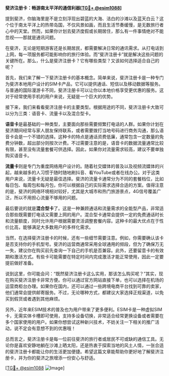 **斐济注册卡：畅游南太平洋的通信利器[[TG💪+ @esim1088](https://t.me/s/esim1088)]**

提到斐济，你脑海里是不是立刻浮现出碧蓝的大海、洁白的沙滩以及蓝天白云？这个位于南太平洋上的热带岛国，不仅风景如画，而且生活节奏缓慢，是无数旅行者心中的天堂。然而，如果你计划去斐济度假或长期居住，那么有一件事情绝对不能忽视——那就是通讯问题。

在斐济，无论是短期游客还是长期居民，都需要解决日常的通讯需求。从打电话到上网，每一项服务都可能影响你的旅行体验。而“斐济注册卡”就是解决这些问题的关键所在。那么，什么是斐济注册卡？它有哪些类型？又该如何选择适合自己的呢？

首先，我们来了解一下斐济注册卡的基本概念。简单来说，斐济注册卡是一种专门为斐济本地用户设计的SIM卡产品，它可以提供通话、短信以及移动数据等服务。与普通的国际漫游卡不同，斐济注册卡可以让你以本地价格享受更优惠的服务。这对于经常使用手机的用户来说，无疑是一个巨大的优势。

接下来，我们来看看斐济注册卡的主要类型。根据用途的不同，斐济注册卡大致可以分为三类：语音卡、流量卡以及混合型卡。

**语音卡**是最基础的一种类型，主要面向那些需要频繁打电话的人群。如果你计划在斐济期间经常与家人朋友保持联系，或者需要拨打当地号码进行商务沟通，那么语音卡会是一个不错的选择。这种卡的特点是通话资费低廉，通常包含一定数量的免费分钟数，超出部分则按次计费。不过需要注意的是，语音卡的数据流量通常比较有限，甚至没有流量套餐可供选择。因此，如果你对流量需求较高，建议不要单独购买语音卡。

**流量卡**则是专门为重度网络用户设计的。随着社交媒体的普及以及视频流媒体的兴起，越来越多的人习惯于随时随地刷抖音、看YouTube或者在线办公。对于这类用户来说，流量卡无疑是最佳选择。斐济的流量卡通常分为不同的套餐档位，比如每日包、每周包和每月包，你可以根据自己的实际需求选择合适的方案。值得注意的是，斐济的网络环境相对较好，尤其是大城市和热门旅游景点，4G信号覆盖广泛，所以不用担心流量不够用的问题。

最后要说的就是**混合型卡**了。这是一种兼顾通话和流量需求的全能型产品，非常适合那些既需要打电话又需要上网的用户。混合型卡通常会提供一定的免费通话时长和流量额度，同时允许用户根据需要灵活调整套餐内容。这种卡的最大优点在于性价比高，能够满足大多数用户的多样化需求。

当然，在选择斐济注册卡的时候，还有一些细节需要注意。例如，你需要确认该卡是否支持你的手机型号。斐济的运营商通常采用全球通用的频段，但为了确保万无一失，建议你在购买前先查询一下自己的手机是否兼容。此外，还要留意卡的有效期和激活方式。有些卡可能需要在特定时间内完成激活才能正常使用，因此一定要提前做好准备。

说到这里，你可能会问：“既然斐济注册卡这么实用，那该怎么购买呢？”其实，现在购买斐济注册卡非常方便。你可以通过官方网站直接下单，也可以选择在机场的运营商柜台办理。如果你在国内，还可以通过一些跨境电商平台找到可靠的卖家，他们通常会提供邮寄服务。不过，无论哪种方式，都建议大家选择正规渠道，以免买到假货或者遇到其他麻烦。

另外，近年来ESIM技术的普及也为用户带来了更多便利。ESIM卡是一种虚拟SIM卡，无需实体卡槽即可使用，支持多设备切换，非常适合经常更换设备或者需要在多个国家使用的用户。如果你想尝试这种新兴技术，不妨关注一下相关的推广活动，说不定会有意想不到的优惠哦！

总而言之，斐济注册卡是每一位前往斐济的旅行者或居民不可或缺的通信工具。无论你是喜欢安静地躺在沙滩上晒太阳，还是热衷于探索当地的风土人情，一张合适的斐济注册卡都能让你的生活更加便捷。希望这篇文章能帮助你更好地了解斐济注册卡，并为你的斐济之旅增添一份安心与舒适。

[[TG💪+ @esim1088](https://t.me/s/esim1088) ![Image](https://i.postimg.cc/4NQfJmqS/Snipaste-2025-05-13-00-14-12.png)]